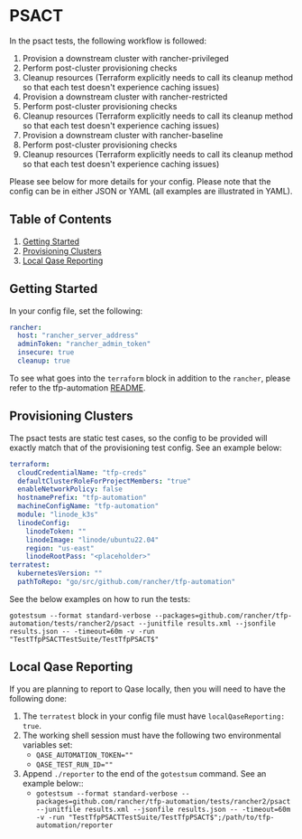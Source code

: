 # PSACT

In the psact tests, the following workflow is followed:

1. Provision a downstream cluster with rancher-privileged
2. Perform post-cluster provisioning checks
3. Cleanup resources (Terraform explicitly needs to call its cleanup method so that each test doesn't experience caching issues)
4. Provision a downstream cluster with rancher-restricted
5. Perform post-cluster provisioning checks
6. Cleanup resources (Terraform explicitly needs to call its cleanup method so that each test doesn't experience caching issues)
7. Provision a downstream cluster with rancher-baseline
8. Perform post-cluster provisioning checks
9. Cleanup resources (Terraform explicitly needs to call its cleanup method so that each test doesn't experience caching issues)

Please see below for more details for your config. Please note that the config can be in either JSON or YAML (all examples are illustrated in YAML).

## Table of Contents
1. [Getting Started](#Getting-Started)
2. [Provisioning Clusters](#Provisioning-Clusters)
3. [Local Qase Reporting](#Local-Qase-Reporting)

## Getting Started
In your config file, set the following:
```yaml
rancher:
  host: "rancher_server_address"
  adminToken: "rancher_admin_token"
  insecure: true
  cleanup: true
```

To see what goes into the `terraform` block in addition to the `rancher`, please refer to the tfp-automation [README](../../README.md).

## Provisioning Clusters
The psact tests are static test cases, so the config to be provided will exactly match that of the provisioning test config. See an example below:

```yaml
terraform:
  cloudCredentialName: "tfp-creds"
  defaultClusterRoleForProjectMembers: "true"
  enableNetworkPolicy: false
  hostnamePrefix: "tfp-automation"
  machineConfigName: "tfp-automation"
  module: "linode_k3s"
  linodeConfig:
    linodeToken: ""
    linodeImage: "linode/ubuntu22.04"
    region: "us-east"
    linodeRootPass: "<placeholder>"
terratest:
  kubernetesVersion: ""
  pathToRepo: "go/src/github.com/rancher/tfp-automation"
  ```

See the below examples on how to run the tests:

`gotestsum --format standard-verbose --packages=github.com/rancher/tfp-automation/tests/rancher2/psact --junitfile results.xml --jsonfile results.json -- -timeout=60m -v -run "TestTfpPSACTTestSuite/TestTfpPSACT$"`

## Local Qase Reporting
If you are planning to report to Qase locally, then you will need to have the following done:
1. The `terratest` block in your config file must have `localQaseReporting: true`.
2. The working shell session must have the following two environmental variables set:
     - `QASE_AUTOMATION_TOKEN=""`
     - `QASE_TEST_RUN_ID=""`
3. Append `./reporter` to the end of the `gotestsum` command. See an example below::
     - `gotestsum --format standard-verbose --packages=github.com/rancher/tfp-automation/tests/rancher2/psact --junitfile results.xml --jsonfile results.json -- -timeout=60m -v -run "TestTfpPSACTTestSuite/TestTfpPSACT$";/path/to/tfp-automation/reporter`